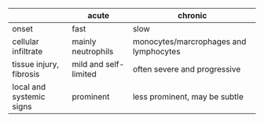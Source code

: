 |                          | acute                 | chronic                                |
| ------------------------ | --------------------- | -------------------------------------- |
| onset                    | fast                  | slow                                   |
| cellular infiltrate      | mainly neutrophils    | monocytes/marcrophages and lymphocytes |
| tissue injury, fibrosis  | mild and self-limited | often severe and progressive           |
| local and systemic signs | prominent             | less prominent, may be subtle                                       |
